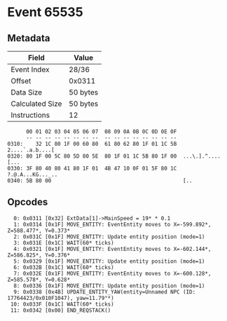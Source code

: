 # Event 65535

## Metadata

| Field           | Value    |
|-----------------|----------|
| Event Index     | 28/36    |
| Offset          | 0x0311   |
| Data Size       | 50 bytes |
| Calculated Size | 50 bytes |
| Instructions    | 12       |

```
      00 01 02 03 04 05 06 07  08 09 0A 0B 0C 0D 0E 0F
      -- -- -- -- -- -- -- --  -- -- -- -- -- -- -- --
0310:    32 1C 80 1F 00 60 80  61 80 62 80 1F 01 1C 5B   2....`.a.b....[
0320: 80 1F 00 5C 80 5D 80 5E  80 1F 01 1C 5B 80 1F 00  ...\.].^....[...
0330: 3F 80 40 80 41 80 1F 01  4B 47 10 0F 01 5F 80 1C  ?.@.A...KG..._..
0340: 5B 80 00                                          [..             
```

## Opcodes

```
  0: 0x0311 [0x32] ExtData[1]->MainSpeed = 19* * 0.1
  1: 0x0314 [0x1F] MOVE_ENTITY: EventEntity moves to X=-599.892*, Z=588.477*, Y=0.373*
  2: 0x031C [0x1F] MOVE_ENTITY: Update entity position (mode=1)
  3: 0x031E [0x1C] WAIT(60* ticks)
  4: 0x0321 [0x1F] MOVE_ENTITY: EventEntity moves to X=-602.144*, Z=586.825*, Y=0.376*
  5: 0x0329 [0x1F] MOVE_ENTITY: Update entity position (mode=1)
  6: 0x032B [0x1C] WAIT(60* ticks)
  7: 0x032E [0x1F] MOVE_ENTITY: EventEntity moves to X=-600.128*, Z=585.578*, Y=0.628*
  8: 0x0336 [0x1F] MOVE_ENTITY: Update entity position (mode=1)
  9: 0x0338 [0x4B] UPDATE_ENTITY_YAW(entity=Unnamed NPC (ID: 17764423/0x010F1047), yaw=11.79°*)
 10: 0x033F [0x1C] WAIT(60* ticks)
 11: 0x0342 [0x00] END_REQSTACK()
```

